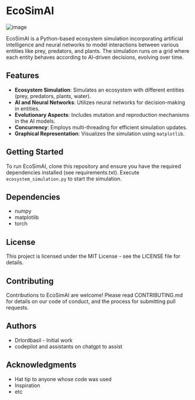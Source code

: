 # EcoSimAI
![image](https://github.com/Drlordbasil/EcoSimAI/assets/126736516/4358f531-e91c-4d9b-be7b-938d63568677)

EcoSimAI is a Python-based ecosystem simulation incorporating artificial intelligence and neural networks to model interactions between various entities like prey, predators, and plants. The simulation runs on a grid where each entity behaves according to AI-driven decisions, evolving over time.

## Features
- **Ecosystem Simulation**: Simulates an ecosystem with different entities (prey, predators, plants, water).
- **AI and Neural Networks**: Utilizes neural networks for decision-making in entities.
- **Evolutionary Aspects**: Includes mutation and reproduction mechanisms in the AI models.
- **Concurrency**: Employs multi-threading for efficient simulation updates.
- **Graphical Representation**: Visualizes the simulation using `matplotlib`.

## Getting Started
To run EcoSimAI, clone this repository and ensure you have the required dependencies installed (see requirements.txt). Execute `ecosystem_simulation.py` to start the simulation.

## Dependencies
- numpy
- matplotlib
- torch

## License
This project is licensed under the MIT License - see the LICENSE file for details.

## Contributing
Contributions to EcoSimAI are welcome! Please read CONTRIBUTING.md for details on our code of conduct, and the process for submitting pull requests.

## Authors
- Drlordbasil - Initial work
- codepilot and assistants on chatgpt to assist
## Acknowledgments
- Hat tip to anyone whose code was used
- Inspiration
- etc
